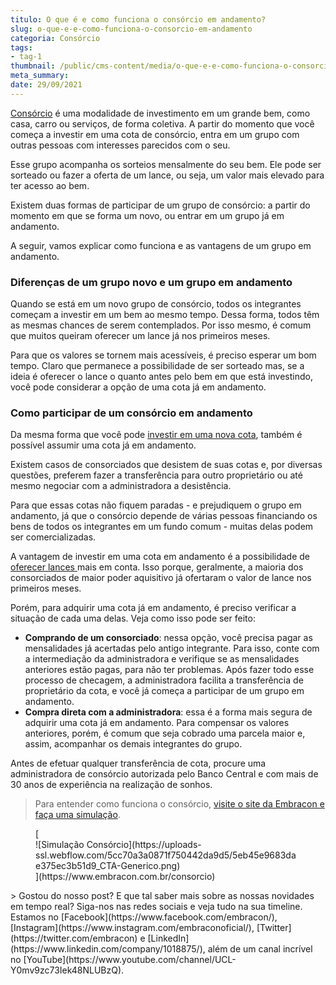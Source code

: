 ```yaml
---
titulo: O que é e como funciona o consórcio em andamento?
slug: o-que-e-e-como-funciona-o-consorcio-em-andamento
categoria: Consórcio
tags:
- tag-1
thumbnail: /public/cms-content/media/o-que-e-e-como-funciona-o-consorcio-em-andamento.png
meta_summary: 
date: 29/09/2021
---
```

[Consórcio](https://www.embracon.com.br/conhecaoconsorcio/o-que-e-consorcio) é uma modalidade de investimento em um grande bem, como casa, carro ou serviços, de forma coletiva. A partir do momento que você começa a investir em uma cota de consórcio, entra em um grupo com outras pessoas com interesses parecidos com o seu.

Esse grupo acompanha os sorteios mensalmente do seu bem. Ele pode ser sorteado ou fazer a oferta de um lance, ou seja, um valor mais elevado para ter acesso ao bem.

Existem duas formas de participar de um grupo de consórcio: a partir do momento em que se forma um novo, ou entrar em um grupo já em andamento.

A seguir, vamos explicar como funciona e as vantagens de um grupo em andamento.

### Diferenças de um grupo novo e um grupo em andamento

Quando se está em um novo grupo de consórcio, todos os integrantes começam a investir em um bem ao mesmo tempo. Dessa forma, todos têm as mesmas chances de serem contemplados. Por isso mesmo, é comum que muitos queiram oferecer um lance já nos primeiros meses.

Para que os valores se tornem mais acessíveis, é preciso esperar um bom tempo. Claro que permanece a possibilidade de ser sorteado mas, se a ideia é oferecer o lance o quanto antes pelo bem em que está investindo, você pode considerar a opção de uma cota já em andamento.

### Como participar de um consórcio em andamento

Da mesma forma que você pode [investir em uma nova cota](https://www.embracon.com.br/conhecaoconsorcio/o-que-e-a-cota-de-consorcio), também é possível assumir uma cota já em andamento.

Existem casos de consorciados que desistem de suas cotas e, por diversas questões, preferem fazer a transferência para outro proprietário ou até mesmo negociar com a administradora a desistência.

Para que essas cotas não fiquem paradas - e prejudiquem o grupo em andamento, já que o consórcio depende de várias pessoas financiando os bens de todos os integrantes em um fundo comum - muitas delas podem ser comercializadas.

A vantagem de investir em uma cota em andamento é a possibilidade de [oferecer lances ](https://www.embracon.com.br/conhecaoconsorcio/o-que-e-o-lance)mais em conta. Isso porque, geralmente, a maioria dos consorciados de maior poder aquisitivo já ofertaram o valor de lance nos primeiros meses.

Porém, para adquirir uma cota já em andamento, é preciso verificar a situação de cada uma delas. Veja como isso pode ser feito:

- **Comprando de um consorciado**: nessa opção, você precisa pagar as mensalidades já acertadas pelo antigo integrante. Para isso, conte com a intermediação da administradora e verifique se as mensalidades anteriores estão pagas, para não ter problemas. Após fazer todo esse processo de checagem, a administradora facilita a transferência de proprietário da cota, e você já começa a participar de um grupo em andamento.
- **Compra direta com a administradora**: essa é a forma mais segura de adquirir uma cota já em andamento. Para compensar os valores anteriores, porém, é comum que seja cobrado uma parcela maior e, assim, acompanhar os demais integrantes do grupo.

  
Antes de efetuar qualquer transferência de cota, procure uma administradora de consórcio autorizada pelo Banco Central e com mais de 30 anos de experiência na realização de sonhos.

> Para entender como funciona o consórcio, [visite o site da Embracon e faça uma simulação](https://www.embracon.com.br/).

<figure class="w-richtext-figure-type-image w-richtext-align-center">[<div>![Simulação Consórcio](https://uploads-ssl.webflow.com/5cc70a3a0871f750442da9d5/5eb45e9683dae375ec3b51d9_CTA-Generico.png)</div>](https://www.embracon.com.br/consorcio)</figure>> Gostou do nosso post? E que tal saber mais sobre as nossas novidades em tempo real? Siga-nos nas redes sociais e veja tudo na sua timeline. Estamos no [Facebook](https://www.facebook.com/embracon/), [Instagram](https://www.instagram.com/embraconoficial/), [Twitter](https://twitter.com/embracon) e [LinkedIn](https://www.linkedin.com/company/1018875/), além de um canal incrível no [YouTube](https://www.youtube.com/channel/UCL-Y0mv9zc73Iek48NLUBzQ).
